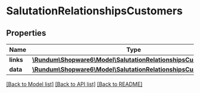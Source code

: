 # SalutationRelationshipsCustomers

## Properties
Name | Type | Description | Notes
------------ | ------------- | ------------- | -------------
**links** | [**\Rundum\Shopware6\Model\SalutationRelationshipsCustomersLinks**](SalutationRelationshipsCustomersLinks.md) |  | [optional] 
**data** | [**\Rundum\Shopware6\Model\SalutationRelationshipsCustomersData[]**](SalutationRelationshipsCustomersData.md) |  | [optional] 

[[Back to Model list]](../../README.md#documentation-for-models) [[Back to API list]](../../README.md#documentation-for-api-endpoints) [[Back to README]](../../README.md)

